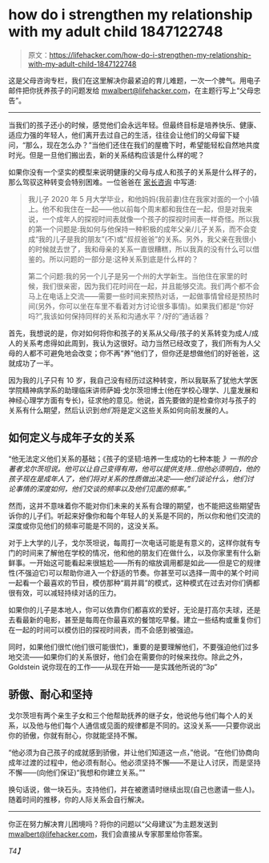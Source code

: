 # how do i strengthen my relationship with my adult child 1847122748

> 原文：<https://lifehacker.com/how-do-i-strengthen-my-relationship-with-my-adult-child-1847122748>

这是父母咨询专栏，我们在这里解决你最紧迫的育儿难题，一次一个脾气。用电子邮件把你抚养孩子的问题发给 mwalbert@lifehacker.com，在主题行写上“父母忠告”。

* * *

当我们的孩子还小的时候，感觉他们会永远年轻。但最终目标是培养快乐、健康、适应力强的年轻人，他们离开去过自己的生活，往往会让他们的父母留下疑问，“那么，现在怎么办？”当他们还住在我们的屋檐下时，希望能轻松自然地共度时光。但是一旦他们搬出去，新的关系结构应该是什么样的呢？



如果你没有一个坚实的模型来说明健康的父母与成人和孩子的关系是什么样子的，那么驾驭这种转变会特别困难。一位爸爸在 [家长咨询](https://lifehacker.com/parenting/parental-advisory) 中写道:

> 我儿子 2020 年 5 月大学毕业，和他妈妈(我前妻)住在我家对面的一个小镇上。他不和我住在一起——他以前每个周末都和我住在一起，但是对我来说，一个成年人的探视时间表就像一个孩子的探视时间表一样奇怪。所以我的第一个问题是:我如何与他保持一种积极的成年父亲/儿子关系，而不会变成“我的儿子是我的朋友”(不)或“叔叔爸爸”的关系。另外，我父亲在我很小的时候就去世了，我和母亲的关系一直很糟糕，所以我真的没有什么可以借鉴的。所以问题的一部分是:这种关系到底是什么样的？
> 
> 第二个问题:我的另一个儿子是另一个州的大学新生。当他住在家里的时候，我们很亲密，因为我们花时间在一起，并且能够交流。我们两个都不会马上在电话上交流——需要一些时间来预热对话，一起做事情曾经是预热时间(另外，你可以坐在车里不看着对方讨论很多事情)。如果我们都是“你好吗?”,我该如何保持同样的关系和沟通水平？/好的”通话器？

首先，我想说的是，你对如何将你和孩子的关系从父母/孩子的关系转变为成人/成人的关系考虑得如此周到，我认为这很好。动力当然已经改变了，我们所有为人父母的人都不可避免地会改变；你不再“养”他们了，但你还是想做他们的好爸爸，这就成功了一半。



因为我的儿子只有 10 岁，我自己没有经历过这种转变，所以我联系了犹他大学医学院精神病学系的助理临床讲师萨姆·戈尔茨坦博士(他在学校心理学、儿童发展和神经心理学方面有专长)，征求他的意见。他说，首先要做的是检查你对与孩子的关系有什么期望，然后认识到*他们*将是定义这些关系如何向前发展的人。

## 如何定义与成年子女的关系

“他无法定义他们关系的基础；《孩子的坚韧:培养一生成功的七种本能 *》一书的合著者戈尔茨坦说。他可以让自己变得有用，他可以提供支持...但他必须明白，他的孩子现在是成年人了，他们将对关系的性质做出决定——他们谈论什么，他们讨论事情的深度如何，他们交谈的频率以及他们见面的频率。”*

然而，这并不意味着你不能对你们未来的关系有合理的期望，也不能把这些期望告诉你的儿子们。听起来好像你和每个年轻人的关系是不同的，所以你和他们交流的深度或你见他们的频率可能是不同的，这没关系。

对于上大学的儿子，戈尔茨坦说，每周打一次电话可能是有意义的，这样你就有专门的时间来了解他在学校的情况，他和他的朋友们在做什么，以及你家里有什么新鲜事。一开始这可能看起来很尴尬——所有的缩放调用都是如此——但是它的规律性(不强迫它)可以帮助你进入一个舒适的节奏。你甚至可以选择一周中的某个时间一起看一个最喜欢的节目，模仿那种“肩并肩”的模式，这种模式在过去对你们俩都很有效，可以减轻持续对话的压力。



如果你的儿子是本地人，你可以依靠你们都喜欢的爱好，无论是打高尔夫球，还是去看最新的电影，甚至是每周在你最喜欢的餐馆吃早餐。建立一些结构或重复你们在一起的时间可以模仿旧的探视时间表，而不会感到被强迫。

同时，如果他们很忙(他们很可能很忙)，重要的是要理解他们，不要强迫他们过多地交流——如果你们的关系很好，他们会在需要你的时候来找你。除此之外，Goldstein 说你现在的工作——从现在开始——是实践他所说的“3p”

## 骄傲、耐心和坚持

戈尔茨坦有两个亲生子女和三个他帮助抚养的继子女，他说他与他们每个人的关系，以及他与他们每个人通信或见面的规律都是不同的。这没关系——只要你说出你的骄傲，你就有耐心，你就能坚持不懈。

“他必须为自己孩子的成就感到骄傲，并让他们知道这一点，”他说。“在他们协商向成年过渡的过程中，他必须有耐心。他必须坚持不懈——不是让人讨厌，而是坚持不懈——(向他们保证)“我想和你建立关系。”"



换句话说，做一块石头。支持他们，并在被邀请时继续出现(自己也邀请一些人)。随着时间的推移，你的人际关系会自行解决。

* * *

你正在努力解决育儿困境吗？将你的问题以“父母建议”为主题发送到 mwalbert@lifehacker.com，我们会直接从专家那里给你答案。

 *T4】*
